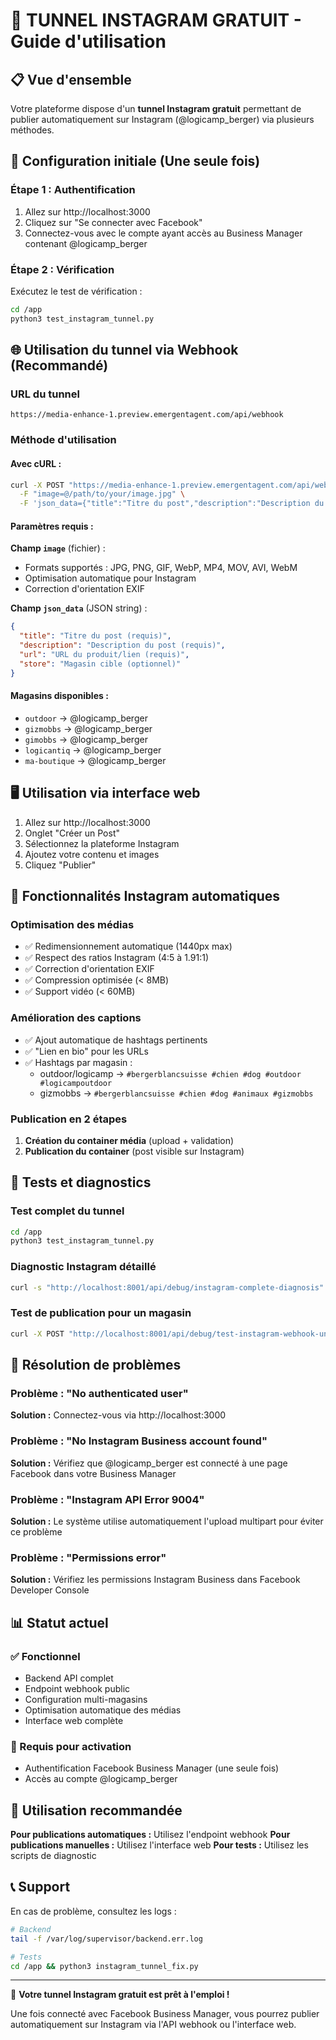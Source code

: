 # 🚀 TUNNEL INSTAGRAM GRATUIT - Guide d'utilisation

## 📋 Vue d'ensemble

Votre plateforme dispose d'un **tunnel Instagram gratuit** permettant de publier automatiquement sur Instagram (@logicamp_berger) via plusieurs méthodes.

## 🔑 Configuration initiale (Une seule fois)

### Étape 1 : Authentification
1. Allez sur http://localhost:3000
2. Cliquez sur "Se connecter avec Facebook"
3. Connectez-vous avec le compte ayant accès au Business Manager contenant @logicamp_berger

### Étape 2 : Vérification
Exécutez le test de vérification :
```bash
cd /app
python3 test_instagram_tunnel.py
```

## 🌐 Utilisation du tunnel via Webhook (Recommandé)

### URL du tunnel
```
https://media-enhance-1.preview.emergentagent.com/api/webhook
```

### Méthode d'utilisation

#### Avec cURL :
```bash
curl -X POST "https://media-enhance-1.preview.emergentagent.com/api/webhook" \
  -F "image=@/path/to/your/image.jpg" \
  -F 'json_data={"title":"Titre du post","description":"Description du produit","url":"https://votresite.com/produit","store":"gizmobbs"}'
```

#### Paramètres requis :

**Champ `image`** (fichier) :
- Formats supportés : JPG, PNG, GIF, WebP, MP4, MOV, AVI, WebM
- Optimisation automatique pour Instagram
- Correction d'orientation EXIF

**Champ `json_data`** (JSON string) :
```json
{
  "title": "Titre du post (requis)",
  "description": "Description du post (requis)",
  "url": "URL du produit/lien (requis)",
  "store": "Magasin cible (optionnel)"
}
```

#### Magasins disponibles :
- `outdoor` → @logicamp_berger
- `gizmobbs` → @logicamp_berger  
- `gimobbs` → @logicamp_berger
- `logicantiq` → @logicamp_berger
- `ma-boutique` → @logicamp_berger

## 🖥️ Utilisation via interface web

1. Allez sur http://localhost:3000
2. Onglet "Créer un Post"
3. Sélectionnez la plateforme Instagram
4. Ajoutez votre contenu et images
5. Cliquez "Publier"

## 📱 Fonctionnalités Instagram automatiques

### Optimisation des médias
- ✅ Redimensionnement automatique (1440px max)
- ✅ Respect des ratios Instagram (4:5 à 1.91:1)
- ✅ Correction d'orientation EXIF
- ✅ Compression optimisée (< 8MB)
- ✅ Support vidéo (< 60MB)

### Amélioration des captions
- ✅ Ajout automatique de hashtags pertinents
- ✅ "Lien en bio" pour les URLs
- ✅ Hashtags par magasin :
  - outdoor/logicamp → `#bergerblancsuisse #chien #dog #outdoor #logicampoutdoor`
  - gizmobbs → `#bergerblancsuisse #chien #dog #animaux #gizmobbs`

### Publication en 2 étapes
1. **Création du container média** (upload + validation)
2. **Publication du container** (post visible sur Instagram)

## 🧪 Tests et diagnostics

### Test complet du tunnel
```bash
cd /app
python3 test_instagram_tunnel.py
```

### Diagnostic Instagram détaillé
```bash
curl -s "http://localhost:8001/api/debug/instagram-complete-diagnosis" | python3 -m json.tool
```

### Test de publication pour un magasin
```bash
curl -X POST "http://localhost:8001/api/debug/test-instagram-webhook-universal?shop_type=gizmobbs"
```

## 🔧 Résolution de problèmes

### Problème : "No authenticated user"
**Solution :** Connectez-vous via http://localhost:3000

### Problème : "No Instagram Business account found"
**Solution :** Vérifiez que @logicamp_berger est connecté à une page Facebook dans votre Business Manager

### Problème : "Instagram API Error 9004"
**Solution :** Le système utilise automatiquement l'upload multipart pour éviter ce problème

### Problème : "Permissions error"
**Solution :** Vérifiez les permissions Instagram Business dans Facebook Developer Console

## 📊 Statut actuel

### ✅ Fonctionnel
- Backend API complet
- Endpoint webhook public
- Configuration multi-magasins
- Optimisation automatique des médias
- Interface web complète

### 🔑 Requis pour activation
- Authentification Facebook Business Manager (une seule fois)
- Accès au compte @logicamp_berger

## 🎯 Utilisation recommandée

**Pour publications automatiques :** Utilisez l'endpoint webhook
**Pour publications manuelles :** Utilisez l'interface web
**Pour tests :** Utilisez les scripts de diagnostic

## 📞 Support

En cas de problème, consultez les logs :
```bash
# Backend
tail -f /var/log/supervisor/backend.err.log

# Tests
cd /app && python3 instagram_tunnel_fix.py
```

---

🎉 **Votre tunnel Instagram gratuit est prêt à l'emploi !**

Une fois connecté avec Facebook Business Manager, vous pourrez publier automatiquement sur Instagram via l'API webhook ou l'interface web.